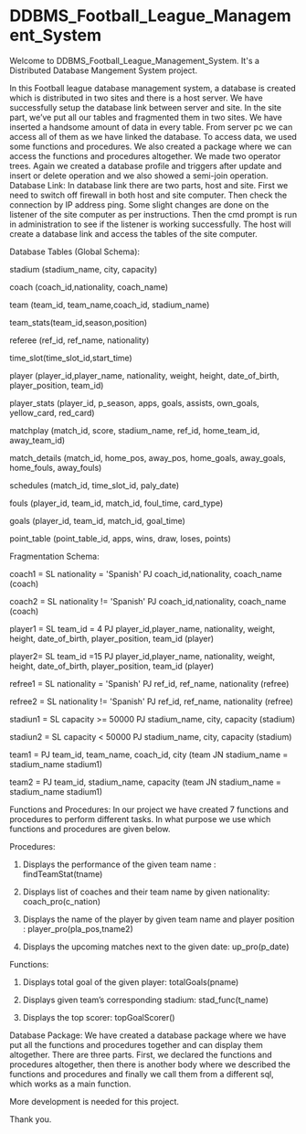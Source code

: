 # DDBMS_Football_League_Management_System

Welcome to DDBMS_Football_League_Management_System. It's a Distributed Database Mangement System project.

In this Football league database management system, a database is created which is distributed in two sites and there is a host server. We have successfully setup the database link between server and site. In the site part, we’ve put all our tables and fragmented them in two sites. We have inserted a handsome amount of data in every table. From server pc we can access all of them as we have linked the database. To access data, we used some functions and procedures. We also created a package where we can access the functions and procedures altogether. We made two operator trees. Again we created a database profile and triggers after update and insert or delete operation and we also showed a semi-join operation. Database Link: In database link there are two parts, host and site. First we need to switch off firewall in both host and site computer. Then check the connection by IP address ping. Some slight changes are done on the listener of the site computer as per instructions. Then the cmd prompt is run in administration to see if the listener is working successfully. The host will create a database link and access the tables of the site computer.

Database Tables (Global Schema):

stadium (stadium_name, city, capacity)

coach (coach_id,nationality, coach_name)

team (team_id, team_name,coach_id, stadium_name)

team_stats(team_id,season,position)

referee (ref_id, ref_name, nationality)

time_slot(time_slot_id,start_time)

player (player_id,player_name, nationality, weight, height, date_of_birth, player_position, team_id)

player_stats (player_id, p_season, apps, goals, assists, own_goals, yellow_card, red_card)

matchplay (match_id, score, stadium_name, ref_id, home_team_id, away_team_id)

match_details (match_id, home_pos, away_pos, home_goals, away_goals, home_fouls, away_fouls)

schedules (match_id, time_slot_id, paly_date)

fouls (player_id, team_id, match_id, foul_time, card_type)

goals (player_id, team_id, match_id, goal_time)

point_table (point_table_id, apps, wins, draw, loses, points)

Fragmentation Schema:

coach1 = SL nationality = 'Spanish' PJ coach_id,nationality, coach_name (coach)

coach2 = SL nationality != 'Spanish' PJ coach_id,nationality, coach_name (coach)

player1 = SL team_id = 4 PJ player_id,player_name, nationality, weight, height, date_of_birth, player_position, team_id (player)

player2= SL team_id =15 PJ player_id,player_name, nationality, weight, height, date_of_birth, player_position, team_id (player)

refree1 = SL nationality = 'Spanish' PJ ref_id, ref_name, nationality (refree)

refree2 = SL nationality != 'Spanish' PJ ref_id, ref_name, nationality (refree)

stadiun1 = SL capacity >= 50000 PJ stadium_name, city, capacity (stadium)

stadiun2 = SL capacity < 50000 PJ stadium_name, city, capacity (stadium)

team1 = PJ team_id, team_name, coach_id, city (team JN stadium_name = stadium_name stadium1)

team2 = PJ team_id, stadium_name, capacity (team JN stadium_name = stadium_name stadium1)

Functions and Procedures: In our project we have created 7 functions and procedures to perform different tasks. In what purpose we use which functions and procedures are given below.

Procedures:

1. Displays the performance of the given team name : findTeamStat(tname)

2. Displays list of coaches and their team name by given nationality: coach_pro(c_nation)

3. Displays the name of the player by given team name and player position : player_pro(pla_pos,tname2)

4. Displays the upcoming matches next to the given date: up_pro(p_date)

Functions:

1. Displays total goal of the given player: totalGoals(pname)

2. Displays given team’s corresponding stadium: stad_func(t_name)

3. Displays the top scorer: topGoalScorer()

Database Package: We have created a database package where we have put all the functions and procedures together and can display them altogether. There are three parts. First, we declared the functions and procedures altogether, then there is another body where we described the functions and procedures and finally we call them from a different sql, which works as a main function.

More development is needed for this project.

Thank you.
